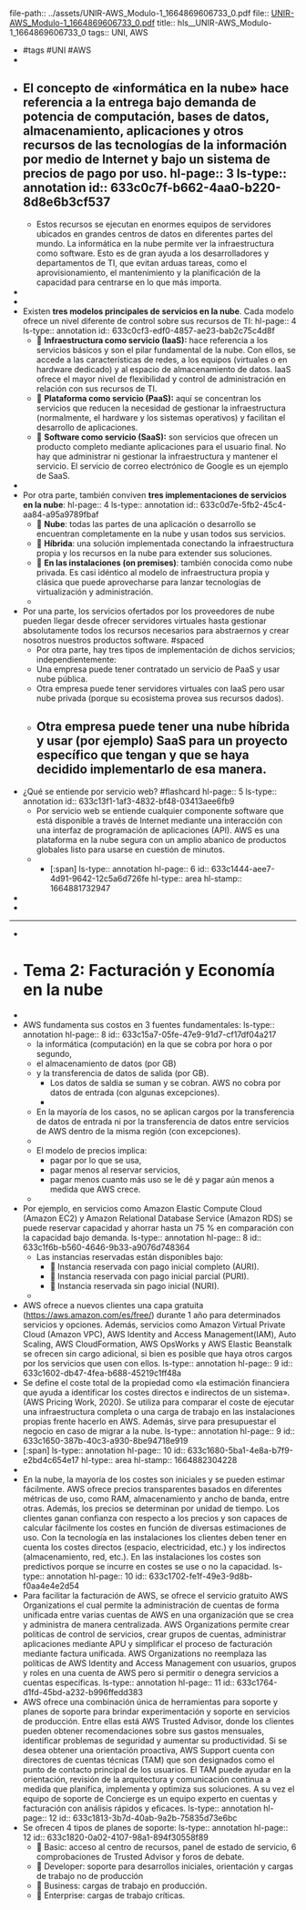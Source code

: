 file-path:: ../assets/UNIR-AWS_Modulo-1_1664869606733_0.pdf
file:: [UNIR-AWS_Modulo-1_1664869606733_0.pdf](../assets/UNIR-AWS_Modulo-1_1664869606733_0.pdf)
title:: hls__UNIR-AWS_Modulo-1_1664869606733_0
tags:: UNI, AWS

- #tags #UNI #AWS
-
- El concepto de **«informática en la nube»** hace referencia a la entrega bajo demanda de potencia de computación, bases de datos, almacenamiento, aplicaciones y otros recursos de las tecnologías de la información por medio de **Internet** y bajo un sistema de precios de **pago por uso**.
  hl-page:: 3
  ls-type:: annotation
  id:: 633c0c7f-b662-4aa0-b220-8d8e6b3cf537
	-
	- Estos recursos se ejecutan en enormes equipos de servidores ubicados en grandes centros de datos en diferentes partes del mundo. La informática en la nube permite ver la infraestructura como software. Esto es de gran ayuda a los desarrolladores y departamentos de TI, que evitan arduas tareas, como el aprovisionamiento, el mantenimiento y la planificación de la capacidad para centrarse en lo que más importa.
-
-
- Existen **tres modelos principales de servicios en la nube**. Cada modelo ofrece un nivel diferente de control sobre sus recursos de TI:
  hl-page:: 4
  ls-type:: annotation
  id:: 633c0cf3-edf0-4857-ae23-bab2c75c4d8f
	-  **Infraestructura como servicio (IaaS):** hace referencia a los servicios básicos y son el pilar fundamental de la nube. Con ellos, se accede a las características de redes, a los equipos (virtuales o en hardware dedicado) y al espacio de almacenamiento de datos. IaaS ofrece el mayor nivel de flexibilidad y control de administración en relación con sus recursos de TI.
	-  **Plataforma como servicio (PaaS):** aquí se concentran los servicios que reducen la necesidad de gestionar la infraestructura (normalmente, el hardware y los sistemas operativos) y facilitan el desarrollo de aplicaciones.
	-  **Software como servicio (SaaS):** son servicios que ofrecen un producto completo mediante aplicaciones para el usuario final. No hay que administrar ni gestionar la infraestructura y mantener el servicio. El servicio de correo electrónico de Google es un ejemplo de SaaS.
-
- Por otra parte, también conviven **tres implementaciones de servicios en la nube**:
  hl-page:: 4
  ls-type:: annotation
  id:: 633c0d7e-5fb2-45c4-aa84-a95a9789fbaf
	-  **Nube**: todas las partes de una aplicación o desarrollo se encuentran completamente en la nube y usan todos sus servicios.
	-  **Híbrida**: una solución implementada conectando la infraestructura propia y los recursos en la nube para extender sus soluciones.
	-  **En las instalaciones (on premises)**: también conocida como nube privada. Es casi idéntico al modelo de infraestructura propia y clásica que puede aprovecharse para lanzar tecnologías de virtualización y administración.
	-
- Por una parte, los servicios ofertados por los proveedores de nube pueden llegar desde ofrecer servidores virtuales hasta gestionar absolutamente todos los recursos necesarios para abstraernos y crear nosotros nuestros productos software. #spaced
	- Por otra parte, hay tres tipos de implementación de dichos servicios; independientemente:
	- Una empresa puede tener contratado un servicio de PaaS y usar nube pública.
	- Otra empresa puede tener servidores virtuales con IaaS pero usar nube privada (porque su ecosistema provea sus recursos dados).
	- Otra empresa puede tener una nube híbrida y usar (por ejemplo) SaaS para un proyecto específico que tengan y que se haya decidido implementarlo de esa manera.
		-
- ¿Qué se entiende por servicio web? #flashcard
  hl-page:: 5
  ls-type:: annotation
  id:: 633c13f1-1af3-4832-bf48-03413aee6fb9
	- Por servicio web se entiende cualquier componente software que está disponible a través de Internet mediante una interacción con una interfaz de programación de aplicaciones (API). AWS es una plataforma en la nube segura con un amplio abanico de productos globales listo para usarse en cuestión de minutos.
	-
		- [:span]
		  ls-type:: annotation
		  hl-page:: 6
		  id:: 633c1444-aee7-4d91-9642-12c5a6d726fe
		  hl-type:: area
		  hl-stamp:: 1664881732947
-
-
- ---
-
- # Tema 2: Facturación y Economía en la nube
-
- AWS fundamenta sus costos en 3 fuentes fundamentales: 
  ls-type:: annotation
  hl-page:: 8
  id:: 633c15a7-05fe-47e9-91d7-cf17df04a217
	- la informática (computación) en la que se cobra por hora o por segundo,
	- el almacenamiento de datos (por GB)
	- y la transferencia de datos de salida (por GB).
		- Los datos de saldia se suman y se cobran. AWS no cobra por datos de entrada (con algunas excepciones).
		-
	- En la mayoría de los casos, no se aplican cargos por la transferencia de datos de entrada ni por la transferencia de datos entre servicios de AWS dentro de la misma región (con excepciones).
	-
	- El modelo de precios implica:
		- pagar por lo que se usa,
		- pagar menos al reservar servicios,
		- pagar menos cuanto más uso se le dé y pagar aún menos a medida que AWS crece.
	-
- Por ejemplo, en servicios como Amazon Elastic Compute Cloud (Amazon EC2) y Amazon Relational Database Service (Amazon RDS) se puede reservar capacidad y ahorrar hasta un 75 % en comparación con la capacidad bajo demanda. 
  ls-type:: annotation
  hl-page:: 8
  id:: 633c1f6b-b560-4646-9b33-a9076d748364
	- Las instancias reservadas están disponibles bajo:
		-  Instancia reservada con pago inicial completo (AURI).
		-  Instancia reservada con pago inicial parcial (PURI).
		-  Instancia reservada sin pago inicial (NURI).
	-
- AWS ofrece a nuevos clientes una capa gratuita (https://aws.amazon.com/es/free/) durante 1 año para determinados servicios y opciones. Además, servicios como Amazon Virtual Private Cloud (Amazon VPC), AWS Identity and Access Management(IAM), Auto Scaling, AWS CloudFormation, AWS OpsWorks y AWS Elastic Beanstalk se ofrecen sin cargo adicional, si bien es posible que haya otros cargos por los servicios que usen con ellos.
  ls-type:: annotation
  hl-page:: 9
  id:: 633c1602-db47-4fea-b688-45219c1ff48a
- Se define el coste total de la propiedad como «la estimación financiera que ayuda a identificar los costes directos e indirectos de un sistema». (AWS Pricing Work, 2020). Se utiliza para comparar el coste de ejecutar una infraestructura completa o una carga de trabajo en las instalaciones propias frente hacerlo en AWS. Además, sirve para presupuestar el negocio en caso de migrar a la nube.
  ls-type:: annotation
  hl-page:: 9
  id:: 633c1650-387b-40c3-a930-8be94718e919
- [:span]
  ls-type:: annotation
  hl-page:: 10
  id:: 633c1680-5ba1-4e8a-b7f9-e2bd4c654e17
  hl-type:: area
  hl-stamp:: 1664882304228
-
- En la nube, la mayoría de los costes son iniciales y se pueden estimar fácilmente. AWS ofrece precios transparentes basados en diferentes métricas de uso, como RAM, almacenamiento y ancho de banda, entre otras. Además, los precios se determinan por unidad de tiempo. Los clientes ganan confianza con respecto a los precios y son capaces de calcular fácilmente los costes en función de diversas estimaciones de uso. Con la tecnología en las instalaciones los clientes deben tener en cuenta los costes directos (espacio, electricidad, etc.) y los indirectos (almacenamiento, red, etc.). En las instalaciones los costes son predictivos porque se incurre en costes se use o no la capacidad.
  ls-type:: annotation
  hl-page:: 10
  id:: 633c1702-fe1f-49e3-9d8b-f0aa4e4e2d54
- Para facilitar la facturación de AWS, se ofrece el servicio gratuito AWS Organizations el cual permite la administración de cuentas de forma unificada entre varias cuentas de AWS en una organización que se crea y administra de manera centralizada. AWS Organizations permite crear políticas de control de servicios, crear grupos de cuentas, administrar aplicaciones mediante APU y simplificar el proceso de facturación mediante factura unificada. AWS Organizations no reemplaza las políticas de AWS Identity and Access Management con usuarios, grupos y roles en una cuenta de AWS pero si permitir o denegra servicios a cuentas específicas.
  ls-type:: annotation
  hl-page:: 11
  id:: 633c1764-d1fd-45bd-a232-b996ffedd383
- AWS ofrece una combinación única de herramientas para soporte y planes de soporte para brindar experimentación y soporte en servicios de producción. Entre ellas está AWS Trusted Advisor, donde los clientes pueden obtener recomendaciones sobre sus gastos mensuales, identificar problemas de seguridad y aumentar su productividad. Si se desea obtener una orientación proactiva, AWS Support cuenta con directores de cuentas técnicas (TAM) que son designados como el punto de contacto principal de los usuarios. El TAM puede ayudar en la orientación, revisión de la arquitectura y comunicación continua a medida que planifica, implementa y optimiza sus soluciones. A su vez el equipo de soporte de Concierge es un equipo experto en cuentas y facturación con análisis rápidos y eficaces.
  ls-type:: annotation
  hl-page:: 12
  id:: 633c1813-3b7d-40ab-9a2b-75835d73e6bc
- Se ofrecen 4 tipos de planes de soporte:
  ls-type:: annotation
  hl-page:: 12
  id:: 633c1820-0a02-4107-98a1-894f30558f89
	-  Basic: acceso al centro de recursos, panel de estado de servicio, 6 comprobaciones de Trusted Advisor y foros de debate.
	-  Developer: soporte para desarrollos iniciales, orientación y cargas de trabajo no de producción
	-  Business: cargas de trabajo en producción.
	-  Enterprise: cargas de trabajo críticas.